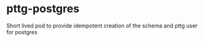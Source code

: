 # pttg-postgres

Short lived pod to provide idempotent creation of the schema and pttg user for postgres